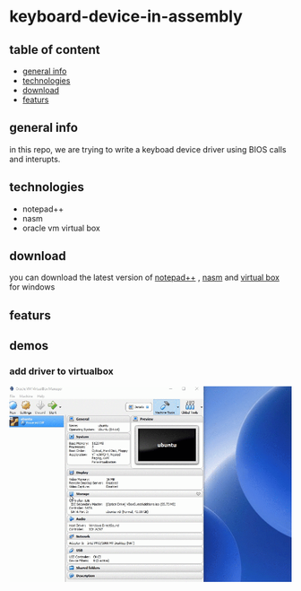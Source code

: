 # keyboard-device-in-assembly
## table of content
- [general info](#general-info)
- [technologies](#technologies)
- [download](#download)
- [featurs](#featurs)
## general info
in this repo, we are trying to write a keyboad device driver using BIOS calls and interupts.

## technologies 
- notepad++
- nasm
- oracle vm virtual box

## download
you can download the latest version of [notepad++](https://notepad-plus-plus.org/download/v7.6.3.html) , [nasm](https://www.nasm.us/pub/nasm/releasebuilds/?C=M;O=D) and [virtual box](https://www.virtualbox.org/wiki/Downloads) for windows
## featurs

## demos
### add driver to virtualbox
![alt text](https://github.com/ezecson/keyboard-device-in-assembly/blob/master/demo/setup%20driver%20in%20virtualbox.gif)
